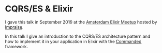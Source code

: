 # CQRS/ES & Elixir

I gave this talk in September 2019 at the [Amsterdam Elixir Meetup](https://www.meetup.com/Amsterdam-Elixir/) hosted by [Impraise](www.impraise.com). 

In this talk I give an introduction to the CQRS/ES architecture pattern and how to implement it in your application in Elixir with the [Commanded](https://commanded.io) framework.
